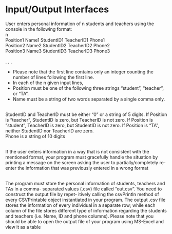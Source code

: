 # Input/Output Interfaces
User enters personal information of n students and teachers using the console in the following
format: <br>
n <br>
Position1 Name1 StudentID1 TeacherID1 Phone1 <br>
Position2 Name2 StudentID2 TeacherID2 Phone2 <br>
Position3 Name3 StudentID3 TeacherID3 Phone3 <br>
<br>
. . . <br>
* Please note that the first line contains only an integer counting the number of lines
following the first line. <br>
* In each of the n given input lines, <br>
* Position must be one of the following three strings “student”, “teacher”, or “TA”. <br>
* Name must be a string of two words separated by a single comma only. <br>
<br>
StudentID and TeacherID must be either “0” or a string of 5 digits. If Position is
“teacher”, StudentID is zero, but TeacherID is not zero. If Position is “student”,
TeacherID is zero, but StudentID is not zero. If Position is “TA”, neither StudentID
nor TeacherID are zero. <br>
Phone is a string of 10 digits <br>
<br>

If the user enters information in a way that is not consistent with the mentioned format, your
program must gracefully handle the situation by printing a message on the screen asking the
user to partially/completely re-enter the information that was previously entered in a wrong
format <br>
<br>

The program must store the personal information of students, teachers and TAs in a comma-
separated values (.csv) file called “out.csv”. You need to construct the output file by repet-
itively calling the csvPrintln method of every CSVPrintable object instantiated in your
program. The output .csv file stores the information of every individual in a separate row;
while each column of the file stores different type of information regarding the students and
teachers (i.e. Name, ID and phone columns). Please note that you should be able to open
the output file of your program using MS-Excel and view it as a table <br>

